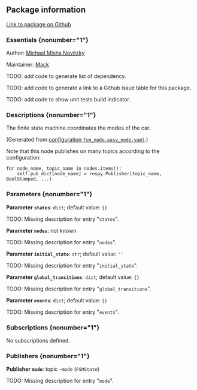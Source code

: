 <div id='fsm-autogenerated' markdown='1'>


<!-- do not edit this file, autogenerated -->

## Package information 

[Link to package on Github](github:org=duckietown,repo=Software,path=20-indefinite-navigation/fsm,branch=master)

### Essentials {nonumber="1"}

Author: [Michael Misha Novitzky](mailto:novitzky@mit.edu)

Maintainer: [Mack](mailto:mack@duckietown.org)

TODO: add code to generate list of dependency.

TODO: add code to generate a link to a Github issue table for this package.

TODO: add code to show unit tests build indicator.

### Descriptions {nonumber="1"}

The finite state machine coordinates the modes of the car.



</div>

<!-- file start -->

<div id='fsm-fsm_node-autogenerated' markdown='1'>


<!-- do not edit this file, autogenerated -->

(Generated from [configuration `fsm_node.easy_node.yaml`](github:org=duckietown,repo=Software,path=fsm_node.easy_node.yaml,branch=master).)

Note that this node publishes on many topics according to the configuration:

    for node_name, topic_name in nodes.items():
        self.pub_dict[node_name] = rospy.Publisher(topic_name, BoolStamped, ...)


### Parameters {nonumber="1"}

**Parameter `states`**: `dict`; default value: `{}`

TODO: Missing description for entry "`states`".

**Parameter `nodes`**: not known

TODO: Missing description for entry "`nodes`".

**Parameter `initial_state`**: `str`; default value: `''`

TODO: Missing description for entry "`initial_state`".

**Parameter `global_transitions`**: `dict`; default value: `{}`

TODO: Missing description for entry "`global_transitions`".

**Parameter `events`**: `dict`; default value: `{}`

TODO: Missing description for entry "`events`".

### Subscriptions {nonumber="1"}

No subscriptions defined.

### Publishers {nonumber="1"}

**Publisher `mode`**: topic `~mode` (`FSMState`)

TODO: Missing description for entry "`mode`".



</div>